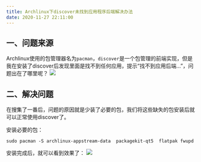 ```yaml
---
title: Archlinux下discover未找到应用程序后端解决办法
date: 2020-11-27 22:11:00
---
```

## 一、问题来源

Archlinux使用的包管理器名为`pacman`，`discover`是一个包管理的前端实现，但是我在安装了discover后发现里面是找不到任何应用，提示“找不到应用后端...”，问题出在了哪里呢？
![](https://img.fansuregrin.top/blog-img/2020-06-21_22-41.png#vwid=1313&vhei=769)

## 二、解决问题

在搜集了一番后，问题的原因就是少装了必要的包，我们将这些缺失的包安装后就可以正常使用discover了。

安装必要的包：

```
sudo pacman -S archlinux-appstream-data  packagekit-qt5  flatpak fwupd
```

安装完成后，就可以看到效果了：
![](https://img.fansuregrin.top/blog-img/2020-06-21_22-47.png#vwid=1274&vhei=830)

